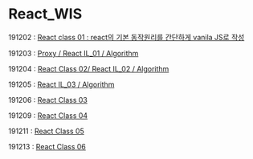 # React_WIS

191202 : [React class 01 : react의 기본 동작원리를 간단하게 vanila JS로 작성](https://github.com/kwansikdev/React_WIS/tree/master/191202)

191203 : [Proxy / React IL_01 / Algorithm](https://github.com/kwansikdev/React_WIS/tree/master/WIS/191203)

191204 : [React Class 02/ React IL_02 / Algorithm](https://github.com/kwansikdev/React_WIS/tree/master/WIS/191204)

191205 : [React IL_03 / Algorithm](https://github.com/kwansikdev/React_WIS/tree/master/WIS/191205)

191206 : [React Class 03](https://github.com/kwansikdev/React_WIS/tree/master/WIS/191206)

191209 : [React Class 04](https://github.com/kwansikdev/React_WIS/blob/master/WIS/191209)

191211 : [React Class 05](https://github.com/kwansikdev/React_WIS/tree/master/WIS/191211)

191213 : [React Class 06](https://github.com/kwansikdev/React_WIS/tree/master/WIS/191213)